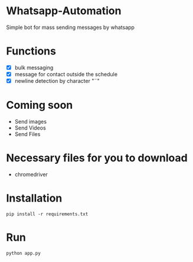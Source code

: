 # Whatsapp-Automation
 Simple bot for mass sending messages by whatsapp

# Functions
- [x] bulk messaging
- [x] message for contact outside the schedule
- [x] newline detection by character "¨"

# Coming soon
- Send images
- Send Videos
- Send Files

# Necessary files for you to download
- chromedriver
 
# Installation
``` 
pip install -r requirements.txt
```

# Run
```
python app.py
```
